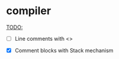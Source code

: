 # compiler

<u>TODO:</u>

- [ ] Line comments with <<EOF>>
- [x] Comment blocks with Stack mechanism

